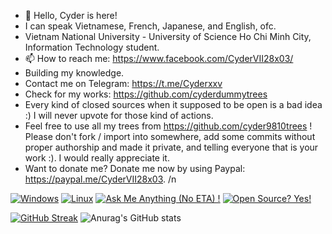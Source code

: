 - 👋 Hello, Cyder is here!
- I can speak Vietnamese, French, Japanese, and English, ofc.
- Vietnam National University - University of Science Ho Chi Minh City, Information Technology student.
- 📫 How to reach me: https://www.facebook.com/CyderVII28x03/
- Building my knowledge.
- Contact me on Telegram: https://t.me/Cyderxxv
- Check for my works: https://github.com/cyderdummytrees
- Every kind of closed sources when it supposed to be open is a bad idea :) I will never upvote for those kind of actions. 
- Feel free to use all my trees from https://github.com/cyder9810trees ! Please don't fork / import into somewhere, add some commits without proper authorship and made it private, and telling everyone that is your work :). I would really appreciate it.
- Want to donate me? Donate me now by using Paypal: https://paypal.me/CyderVII28x03. /n

[![Windows](https://svgshare.com/i/ZhY.svg)](https://svgshare.com/i/ZhY.svg) 
[![Linux](https://svgshare.com/i/Zhy.svg)](https://svgshare.com/i/Zhy.svg)
[![Ask Me Anything (No ETA) !](https://img.shields.io/badge/Ask%20me-anything-1abc9c.svg)](https://t.me/Cyderxxv)
[![Open Source? Yes!](https://badgen.net/badge/Open%20Source%20%3F/Yes%21/blue?icon=github)](https://github.com/Naereen/badges/)

<!---
CyderVII28x03/CyderVII28x03 is a ✨ special ✨ repository because its `README.md` (this file) appears on your GitHub profile.
You can click the Preview link to take a look at your changes.
--->

[![GitHub Streak](https://streak-stats.demolab.com/?user=Cyderxxv)](https://git.io/streak-stats)
![Anurag's GitHub stats](https://github-readme-stats.vercel.app/api?username=Cyderxxv&show_icons=true&theme=radical)
